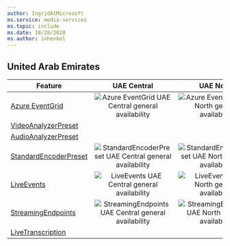 ```yaml
---
author: IngridAtMicrosoft
ms.service: media-services 
ms.topic: include
ms.date: 10/28/2020
ms.author: inhenkel
---
```


<!--Feature availability in region-->
## United Arab Emirates

| Feature | UAE Central | UAE North |
| --- | :---: | :---: |
| [Azure EventGrid](../monitoring/reacting-to-media-services-events.md) |![Azure EventGrid UAE Central general availability](../media/azure-clouds-regions/ga.svg)  |![Azure EventGrid UAE North general availability](../media/azure-clouds-regions/ga.svg) |
| [VideoAnalyzerPreset](../analyze-video-audio-files-concept.md) |  |  |
| [AudioAnalyzerPreset](../analyze-video-audio-files-concept.md) |  |  |
| [StandardEncoderPreset](../encode-concept.md) |![StandardEncoderPreset UAE Central general availability](../media/azure-clouds-regions/ga.svg)  | ![StandardEncoderPreset UAE North general availability](../media/azure-clouds-regions/ga.svg) |
| [LiveEvents](../stream-live-streaming-concept.md) |![LiveEvents UAE Central general availability](../media/azure-clouds-regions/ga.svg)  | ![LiveEvents UAE North general availability](../media/azure-clouds-regions/ga.svg) |
| [StreamingEndpoints](../streaming-endpoint-concept.md) |![StreamingEndpoints UAE Central general availability](../media/azure-clouds-regions/ga.svg) | ![StreamingEndpoints UAE North general availability](../media/azure-clouds-regions/ga.svg) |
| [LiveTranscription](../live-event-live-transcription-how-to.md) | | |

